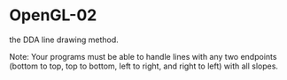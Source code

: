 # OpenGL-02
<p>the DDA line drawing method.
  <p></p>
<p>Note: Your programs must be able to handle lines with any two endpoints (bottom to top, top to bottom, left to right, and right to left) with all slopes.
